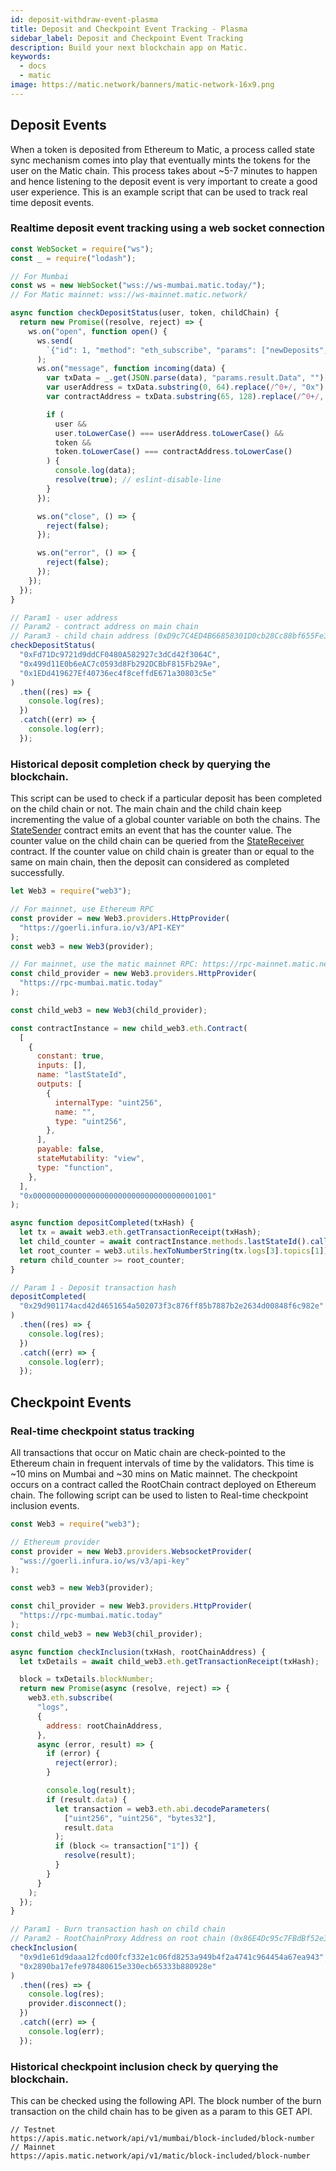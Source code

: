 ```yaml
---
id: deposit-withdraw-event-plasma
title: Deposit and Checkpoint Event Tracking - Plasma
sidebar_label: Deposit and Checkpoint Event Tracking
description: Build your next blockchain app on Matic.
keywords:
  - docs
  - matic
image: https://matic.network/banners/matic-network-16x9.png
---
```


## Deposit Events

When a token is deposited from Ethereum to Matic, a process called state sync mechanism comes into play that eventually mints the tokens for the user on the Matic chain. This process takes about ~5-7 minutes to happen and hence listening to the deposit event is very important to create a good user experience. This is an example script that can be used to track real time deposit events.

### Realtime deposit event tracking using a web socket connection

```jsx
const WebSocket = require("ws");
const _ = require("lodash");

// For Mumbai
const ws = new WebSocket("wss://ws-mumbai.matic.today/");
// For Matic mainnet: wss://ws-mainnet.matic.network/

async function checkDepositStatus(user, token, childChain) {
  return new Promise((resolve, reject) => {
    ws.on("open", function open() {
      ws.send(
        `{"id": 1, "method": "eth_subscribe", "params": ["newDeposits", {"Contract": ${childChain}}]}`
      );
      ws.on("message", function incoming(data) {
        var txData = _.get(JSON.parse(data), "params.result.Data", "");
        var userAddress = txData.substring(0, 64).replace(/^0+/, "0x");
        var contractAddress = txData.substring(65, 128).replace(/^0+/, "0x");

        if (
          user &&
          user.toLowerCase() === userAddress.toLowerCase() &&
          token &&
          token.toLowerCase() === contractAddress.toLowerCase()
        ) {
          console.log(data);
          resolve(true); // eslint-disable-line
        }
      });

      ws.on("close", () => {
        reject(false);
      });

      ws.on("error", () => {
        reject(false);
      });
    });
  });
}

// Param1 - user address
// Param2 - contract address on main chain
// Param3 - child chain address (0xD9c7C4ED4B66858301D0cb28Cc88bf655Fe34861 for mainnet)
checkDepositStatus(
  "0xFd71Dc9721d9ddCF0480A582927c3dCd42f3064C",
  "0x499d11E0b6eAC7c0593d8Fb292DCBbF815Fb29Ae",
  "0x1EDd419627Ef40736ec4f8ceffdE671a30803c5e"
)
  .then((res) => {
    console.log(res);
  })
  .catch((err) => {
    console.log(err);
  });
```

### Historical deposit completion check by querying the blockchain.

This script can be used to check if a particular deposit has been completed on the child chain or not. The main chain and the child chain keep incrementing the value of a global counter variable on both the chains. The [StateSender](https://github.com/maticnetwork/contracts/blob/develop/contracts/root/stateSyncer/StateSender.sol#L38) contract emits an event that has the counter value. The counter value on the child chain can be queried from the [StateReceiver](https://github.com/maticnetwork/genesis-contracts/blob/master/contracts/StateReceiver.sol#L12) contract. If the counter value on child chain is greater than or equal to the same on main chain, then the deposit can considered as completed successfully.

```js
let Web3 = require("web3");

// For mainnet, use Ethereum RPC
const provider = new Web3.providers.HttpProvider(
  "https://goerli.infura.io/v3/API-KEY"
);
const web3 = new Web3(provider);

// For mainnet, use the matic mainnet RPC: https://rpc-mainnet.matic.network
const child_provider = new Web3.providers.HttpProvider(
  "https://rpc-mumbai.matic.today"
);

const child_web3 = new Web3(child_provider);

const contractInstance = new child_web3.eth.Contract(
  [
    {
      constant: true,
      inputs: [],
      name: "lastStateId",
      outputs: [
        {
          internalType: "uint256",
          name: "",
          type: "uint256",
        },
      ],
      payable: false,
      stateMutability: "view",
      type: "function",
    },
  ],
  "0x0000000000000000000000000000000000001001"
);

async function depositCompleted(txHash) {
  let tx = await web3.eth.getTransactionReceipt(txHash);
  let child_counter = await contractInstance.methods.lastStateId().call();
  let root_counter = web3.utils.hexToNumberString(tx.logs[3].topics[1]);
  return child_counter >= root_counter;
}

// Param 1 - Deposit transaction hash
depositCompleted(
  "0x29d901174acd42d4651654a502073f3c876ff85b7887b2e2634d00848f6c982e"
)
  .then((res) => {
    console.log(res);
  })
  .catch((err) => {
    console.log(err);
  });
```

## Checkpoint Events

### Real-time checkpoint status tracking

All transactions that occur on Matic chain are check-pointed to the Ethereum chain in frequent intervals of time by the validators. This time is ~10 mins on Mumbai and ~30 mins on Matic mainnet. The checkpoint occurs on a contract called the RootChain contract deployed on Ethereum chain. The following script can be used to listen to Real-time checkpoint inclusion events.

```jsx
const Web3 = require("web3");

// Ethereum provider
const provider = new Web3.providers.WebsocketProvider(
  "wss://goerli.infura.io/ws/v3/api-key"
);

const web3 = new Web3(provider);

const chil_provider = new Web3.providers.HttpProvider(
  "https://rpc-mumbai.matic.today"
);
const child_web3 = new Web3(chil_provider);

async function checkInclusion(txHash, rootChainAddress) {
  let txDetails = await child_web3.eth.getTransactionReceipt(txHash);

  block = txDetails.blockNumber;
  return new Promise(async (resolve, reject) => {
    web3.eth.subscribe(
      "logs",
      {
        address: rootChainAddress,
      },
      async (error, result) => {
        if (error) {
          reject(error);
        }

        console.log(result);
        if (result.data) {
          let transaction = web3.eth.abi.decodeParameters(
            ["uint256", "uint256", "bytes32"],
            result.data
          );
          if (block <= transaction["1"]) {
            resolve(result);
          }
        }
      }
    );
  });
}

// Param1 - Burn transaction hash on child chain
// Param2 - RootChainProxy Address on root chain (0x86E4Dc95c7FBdBf52e33D563BbDB00823894C287 for mainnet)
checkInclusion(
  "0x9d1e61d9daaa12fcd00fcf332e1c06fd8253a949b4f2a4741c964454a67ea943",
  "0x2890ba17efe978480615e330ecb65333b880928e"
)
  .then((res) => {
    console.log(res);
    provider.disconnect();
  })
  .catch((err) => {
    console.log(err);
  });
```

### Historical checkpoint inclusion check by querying the blockchain.

This can be checked using the following API. The block number of the burn transaction on the child chain has to be given as a param to this GET API.

```
// Testnet
https://apis.matic.network/api/v1/mumbai/block-included/block-number
// Mainnet
https://apis.matic.network/api/v1/matic/block-included/block-number
```
